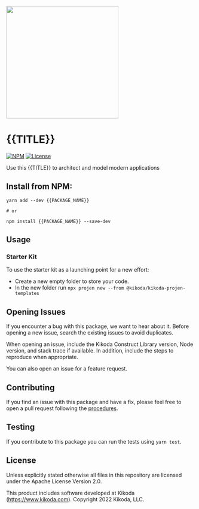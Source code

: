 [<img src="https://kikoda.com/wp-content/uploads/2019/07/Logo_White_bg.svg" width="300"/>](https://kikoda.com)
# {{TITLE}}

[![NPM](https://img.shields.io/npm/v/{{PACKAGE_NAME}}?color=39a356)](https://www.npmjs.com/package/{{PACKAGE_NAME}})
[![License](https://img.shields.io/badge/license-Apache--2.0-blue)]({{REPO_URL}}/blob/main/LICENSE)

Use this {{TITLE}} to architect and model modern applications

## Install from NPM:
```
yarn add --dev {{PACKAGE_NAME}}

# or

npm install {{PACKAGE_NAME}} --save-dev
```

## Usage
<!-- TODO: add Usage & Examples -->

### Starter Kit

<!-- TODO: what/why is it, who/when should use it -->

To use the starter kit as a launching point for a new effort:

* Create a new empty folder to store your code.
* In the new folder run `npx projen new --from @kikoda/kikoda-projen-templates`

## Opening Issues

If you encounter a bug with this package, we want to hear about it. Before opening a new issue, search the existing issues to avoid duplicates.

When opening an issue, include the Kikoda Construct Library version, Node version, and stack trace if available. In addition, include the steps to reproduce when appropriate.

You can also open an issue for a feature request.

## Contributing

If you find an issue with this package and have a fix, please feel free to open a pull request following the [procedures](CONTRIBUTING.md).

## Testing

If you contribute to this package you can run the tests using `yarn test`.

## License

Unless explicitly stated otherwise all files in this repository are licensed under the Apache License Version 2.0.

This product includes software developed at Kikoda (https://www.kikoda.com). Copyright 2022 Kikoda, LLC.